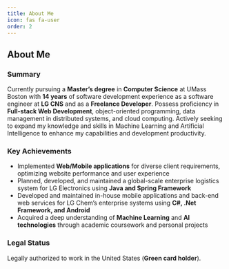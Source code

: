 ```yaml
---
title: About Me
icon: fas fa-user
order: 2
---
```


## About Me

### Summary
Currently pursuing a **Master’s degree** in **Computer Science** at UMass Boston with **14 years** of software development experience as a software engineer at **LG CNS** and as a **Freelance Developer**. Possess proficiency in **Full-stack Web Development**, object-oriented programming, data management in distributed systems, and cloud computing. Actively seeking to expand my knowledge and skills in Machine Learning and Artificial Intelligence to enhance my capabilities and development productivity.

### Key Achievements
- Implemented **Web/Mobile applications** for diverse client requirements, optimizing website performance and user experience
- Planned, developed, and maintained a global-scale enterprise logistics system for LG Electronics using **Java and Spring Framework**
- Developed and maintained in-house mobile applications and back-end web services for LG Chem’s enterprise systems using **C#, .Net Framework, and Android**
- Acquired a deep understanding of **Machine Learning** and **AI technologies** through academic coursework and personal projects

### Legal Status
Legally authorized to work in the United States (**Green card holder**).

